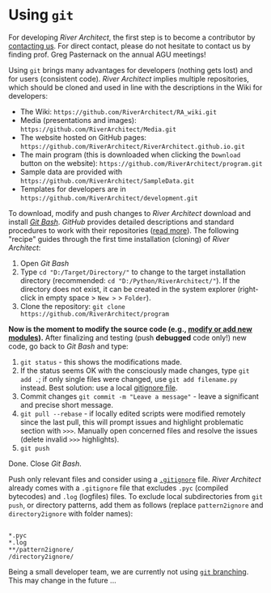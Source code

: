 Using `git`
===========

For developing *River Architect*, the first step is to become a contributor by <a class="page-scroll" href="mailto:river.architect.program@gmail.com">contacting us</a>. For direct contact, please do not hesitate to contact us by finding prof. Greg Pasternack on the annual AGU meetings!

Using `git` brings many advantages for developers (nothing gets lost) and for users (consistent code). *River Architect* implies multiple repositories, which should be cloned and used in line with the descriptions in the Wiki for developers:

-	The Wiki: `https://github.com/RiverArchitect/RA_wiki.git`
-	Media (presentations and images): `https://github.com/RiverArchitect/Media.git`
-	The website hosted on GitHub pages: `https://github.com/RiverArchitect/RiverArchitect.github.io.git`
-	The main program (this is downloaded when clicking the `Download` button on the website): `https://github.com/RiverArchitect/program.git`
-	Sample data are provided with `https://github.com/RiverArchitect/SampleData.git`
-	Templates for developers are in `https://github.com/RiverArchitect/development.git`

To download, modify and push changes to *River Architect* download and install [*Git Bash*](https://git-scm.com/downloads). *GitHub* provides detailed descriptions and standard procedures to work with their repositories ([read more](https://help.github.com/en/articles/cloning-a-repository)). The following "recipe" guides through the first time installation (cloning) of *River Architect*:

1. Open *Git Bash*
1. Type `cd "D:/Target/Directory/"` to change to the target installation directory (recommended: `cd "D:/Python/RiverArchitect/"`). If the directory does not exist, it can be created in the system explorer (right-click in empty space > `New >` > `Folder`).
1. Clone the repository: `git clone https://github.com/RiverArchitect/program`

**Now is the moment to modify the source code (e.g., [modify or add new modules](DevModule#addmod)).** After finalizing and testing (push **debugged** code only!) new code, go back to *Git Bash* and type:

1. `git status` - this shows the modifications made.
1. If the status seems OK with the consciously made changes, type `git add .`; if only single files were changed, use `git add filename.py` instead. Best solution: use a local [gitignore file](https://help.github.com/en/github/using-git/ignoring-files).
1. Commit changes `git commit -m "Leave a message"` - leave a significant and precise short message.
1. `git pull --rebase` - if locally edited scripts were modified remotely since the last pull, this will prompt issues and highlight problematic section with `>>>`. Manually open concerned files and resolve the issues (delete invalid `>>>` highlights).
1. `git push`

Done. Close *Git Bash*.

Push only relevant files and consider using a [`.gitignore`](https://git-scm.com/docs/gitignore) file. *River Architect* already comes with a `.gitignore` file that excludes `.pyc` (compiled bytecodes) and `.log` (logfiles) files. To exclude local subdirectories from `git push`, or directory patterns, add them as follows (replace `pattern2ignore` and `directory2ignore` with folder names):

```

*.pyc
*.log
**/pattern2ignore/
/directory2ignore/

```

Being a small developer team, we are currently not using [`git` branching](https://git-scm.com/book/en/v2/Git-Branching-Branches-in-a-Nutshell). This may change in the future ...

